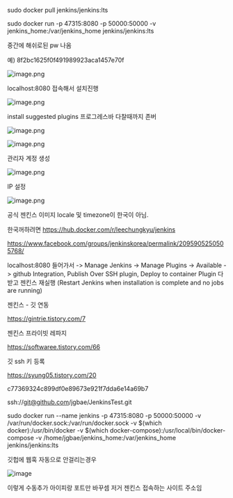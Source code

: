 sudo docker pull jenkins/jenkins:lts

sudo docker run -p 47315:8080 -p 50000:50000 -v jenkins_home:/var/jenkins_home jenkins/jenkins:lts

중간에 해쉬로된 pw 나옴

예) 8f2bc1625f0f491989923aca1457e70f

![image.png](https://images.zenhubusercontent.com/5e1e920aa8ad7483a2d010b2/67380d45-c299-471e-848a-639801e9f5f9)

localhost:8080 접속해서 설치진행


![image.png](https://images.zenhubusercontent.com/5e1e920aa8ad7483a2d010b2/dfbfd179-9bb6-48c1-a424-95747b6749f4)

install suggested plugins
프로그레스바 다찰때까지 존버


![image.png](https://images.zenhubusercontent.com/5e1e920aa8ad7483a2d010b2/ffd988a3-06f5-4bda-b17f-43bd13f6a9ce)

![image.png](https://images.zenhubusercontent.com/5e1e920aa8ad7483a2d010b2/25aa33fa-ed5c-4839-be83-aa735d23fea4)

관리자 계정 생성

![image.png](https://images.zenhubusercontent.com/5e1e920aa8ad7483a2d010b2/98335e9a-6371-4f66-8e1c-2055d388e15e)

IP 설정

![image.png](https://images.zenhubusercontent.com/5e1e920aa8ad7483a2d010b2/0c97cbf3-deac-4f75-ade1-786fc36f9d1d)

공식 젠킨스 이미지 locale 및 timezone이 한국이 아님.

한국꺼하려면 https://hub.docker.com/r/leechungkyu/jenkins

https://www.facebook.com/groups/jenkinskorea/permalink/2095905250505768/

localhost:8080 들어가서 -> Manage Jenkins -> Manage Plugins -> Available -> github Integration, Publish Over SSH plugin, Deploy to container Plugin 다 받고 젠킨스 재실행 (Restart Jenkins when installation is complete and no jobs are running)

젠킨스 - 깃 연동

https://gintrie.tistory.com/7

젠킨스 프라이빗 레파지

https://softwaree.tistory.com/66

깃 ssh 키 등록

https://syung05.tistory.com/20

c77369324c899df0e89673e921f7dda6e14a69b7

ssh://git@github.com/jgbae/JenkinsTest.git

sudo docker run --name jenkins -p 47315:8080 -p 50000:50000 -v /var/run/docker.sock:/var/run/docker.sock -v $(which docker):/usr/bin/docker -v $(which docker-compose):/usr/local/bin/docker-compose -v /home/jgbae/jenkins_home:/var/jenkins_home jenkins/jenkins:lts

깃헙에 웹훅 자동으로 안걸리는경우

![image](https://user-images.githubusercontent.com/41255291/80273839-c1de0180-8710-11ea-9378-fa8f86f35be5.png)

이렇게 수동추가 아이피랑 포트만 바꾸셈 저거 젠킨스 접속하는 사이트 주소임


